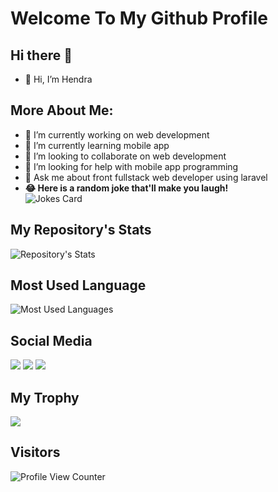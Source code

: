 # Welcome To My Github Profile

## Hi there 👋
- 👋 Hi, I’m Hendra

## More About Me:
- 🔭 I’m currently working on web development
- 🌱 I’m currently learning mobile app
- 👯 I’m looking to collaborate on web development
- 🤔 I’m looking for help with mobile app programming
- 💬 Ask me about front fullstack web developer using laravel
- **😂 Here is a random joke that'll make you laugh!** <br>
![Jokes Card](https://readme-jokes.vercel.app/api)

## My Repository's Stats

![Repository's Stats](https://github-readme-stats.vercel.app/api?username=hendra-it19&show_icons=true&)

## Most Used Language

![Most Used Languages](https://github-readme-stats.vercel.app/api/top-langs/?username=hendra-it19)

## Social Media

<a href="https://www.facebook.com/hendra.010419/"><img src="https://img.shields.io/badge/Facebook-1877F2?style=for-the-badge&logo=facebook&logoColor=white"/></a>
<a href="https://www.linkedin.com/in/hendra-4b4b561a5/"><img src="https://img.shields.io/badge/LinkedIn-0077B5?style=for-the-badge&logo=linkedin&logoColor=white"/></a>
<a href="https://www.instagram.com/hendra_it19"><img src="https://img.shields.io/badge/Instagram-E4405F?style=for-the-badge&logo=instagram&logoColor=white"/></a>

## My Trophy

<img src="https://github-profile-trophy.vercel.app/?username=hendra-it19"/>


<!-- ![My Image Profile](/my.png) -->
## Visitors

![Profile View Counter](https://komarev.com/ghpvc/?username=hendra-it19)
<br>
<!-- <img src="/my.png" width="300px" style="border-radius:10px"/> -->
